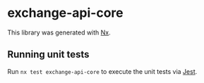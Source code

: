 # exchange-api-core

This library was generated with [Nx](https://nx.dev).

## Running unit tests

Run `nx test exchange-api-core` to execute the unit tests via [Jest](https://jestjs.io).
